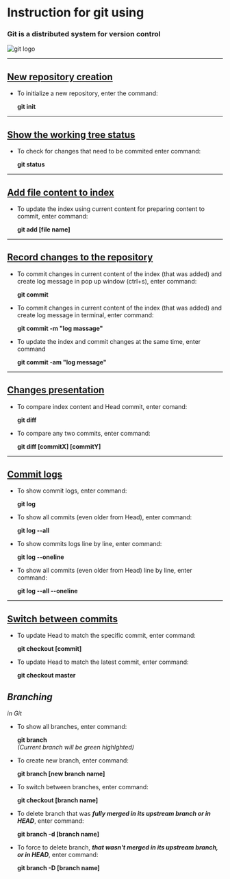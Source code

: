 # Instruction for git using

### **Git** is a distributed system for version control
![git logo](git_logo.jpg)
***
## [New repository creation](https://git-scm.com/docs/git-init)

* To initialize a new repository, enter the command:

    __git init__

***
## [Show the working tree status](https://git-scm.com/docs/git-status)

* To check for changes that need to be commited enter command:

    __git status__

***
## [Add file content to index](https://git-scm.com/docs/git-add)

* To update the index using current content for preparing content to commit, enter command:

    __git add [file name]__

***
## [Record changes to the repository](https://git-scm.com/docs/git-commit)

* To commit changes in current content of the index (that was added) and create log message in pop up window (ctrl+s), enter command:

    __git commit__

* To commit changes in current content of the index (that was added) and create log message in terminal, enter command:

    __git commit -m "log massage"__

* To update the index and commit changes at the same time, enter command

    __git commit -am "log message"__

***
## [Changes presentation](https://git-scm.com/docs/git-diff)

* To compare index content and Head commit, enter comand:

    __git diff__

* To compare any two commits, enter command:

    __git diff [commitX] [commitY]__

***
## [Commit logs](https://git-scm.com/docs/git-log)

* To show commit logs, enter command:

    __git log__

* To show all commits (even older from Head), enter command:

    __git log --all__

* To show commits logs line by line, enter command:

    __git log --oneline__

* To show all commits (even older from Head) line by line, enter command: 

    __git log --all --oneline__

***
## [Switch between commits](https://git-scm.com/docs/git-checkout)

* To update Head to match the specific commit, enter command:

    __git checkout [commit]__

* To update Head to match the latest commit, enter command:

    __git checkout master__

## _**Branching**_ 
*in Git*

* To show all branches, enter command:

    __git branch__  
    *(Current branch will be green highlghted)*

* To create new branch, enter command:

    __git branch [new branch name]__

* To switch between branches, enter command:

    __git checkout [branch name]__ 

* To delete branch that was *__fully merged in its upstream branch or in HEAD__*, enter command: 

    __git branch -d [branch name]__

* To force to delete branch, *__that wasn't merged in its upstream branch, or in HEAD__*, enter command:

    __git branch -D [branch name]__



